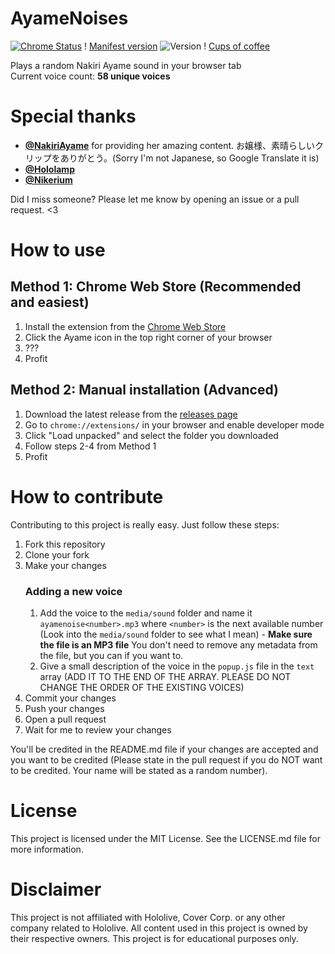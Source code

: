 
# AyameNoises
[![Chrome Status](https://img.shields.io/badge/Chrome%20Status-Published-19ba00?logo=google-chrome&style=for-the-badge&logoColor=white&labelColor=333333)](https://chrome.google.com/webstore/detail/ayame-noises/adjgpdjmlhloeacjfandkafohmcdhfpm) !
[Manifest version](https://img.shields.io/badge/Chrome%20Manifest%20Version-v3-F0B6D5?logo=google-chrome&style=for-the-badge&logoColor=white&labelColor=333333) ![Version](https://img.shields.io/badge/Version-v1.1-ef0000?style=for-the-badge&labelColor=333333) !
[Cups of coffee](https://img.shields.io/badge/Cups%20of%20coffee%20wasted-45-900c3f?logo=ko-fi&style=for-the-badge&logoColor=white&labelColor=333333)<br>

Plays a random Nakiri Ayame sound in your browser tab
<br>
Current voice count: **58 unique voices**
<br>
# Special thanks
- [**@NakiriAyame**](https://twitter.com/NakiriAyame) for providing her amazing content. お嬢様、素晴らしいクリップをありがとう。(Sorry I'm not Japanese, so Google Translate it is)
- [**@Hololamp**](https://www.youtube.com/channel/UCTl2VUuIQ60jHUdHCHz7ZDA)
- [**@Nikerium**](https://www.youtube.com/c/Nikerium)

Did I miss someone? Please let me know by opening an issue or a pull request. <3

# How to use
## Method 1: Chrome Web Store (Recommended and easiest)
1. Install the extension from the [Chrome Web Store](https://chrome.google.com/webstore/detail/ayame-noises/adjgpdjmlhloeacjfandkafohmcdhfpm)
2. Click the Ayame icon in the top right corner of your browser
3. ???
4. Profit

## Method 2: Manual installation (Advanced)
1. Download the latest release from the [releases page](https://github.com/DGNVMusic/AyameNoises/releases)
2. Go to `chrome://extensions/` in your browser and enable developer mode
3. Click "Load unpacked" and select the folder you downloaded
4. Follow steps 2-4 from Method 1
5. Profit

# How to contribute
Contributing to this project is really easy. Just follow these steps:
1. Fork this repository
2. Clone your fork
3. Make your changes
   ### Adding a new voice
    1. Add the voice to the `media/sound` folder and name it `ayamenoise<number>.mp3` where `<number>` is the next available number (Look into the `media/sound` folder to see what I mean) - **Make sure the file is an MP3 file** You don't need to remove any metadata from the file, but you can if you want to.
    2. Give a small description of the voice in the `popup.js` file in the `text` array (ADD IT TO THE END OF THE ARRAY. PLEASE DO NOT CHANGE THE ORDER OF THE EXISTING VOICES)
4. Commit your changes
5. Push your changes
6. Open a pull request
7. Wait for me to review your changes

You'll be credited in the README.md file if your changes are accepted and you want to be credited (Please state in the pull request if you do NOT want to be credited. Your name will be stated as a random number).

# License
This project is licensed under the MIT License. See the LICENSE.md file for more information.

# Disclaimer
This project is not affiliated with Hololive, Cover Corp. or any other company related to Hololive. All content used in this project is owned by their respective owners. This project is for educational purposes only.